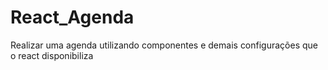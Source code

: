 # React_Agenda
Realizar uma agenda utilizando componentes e demais configurações que o react disponibiliza
